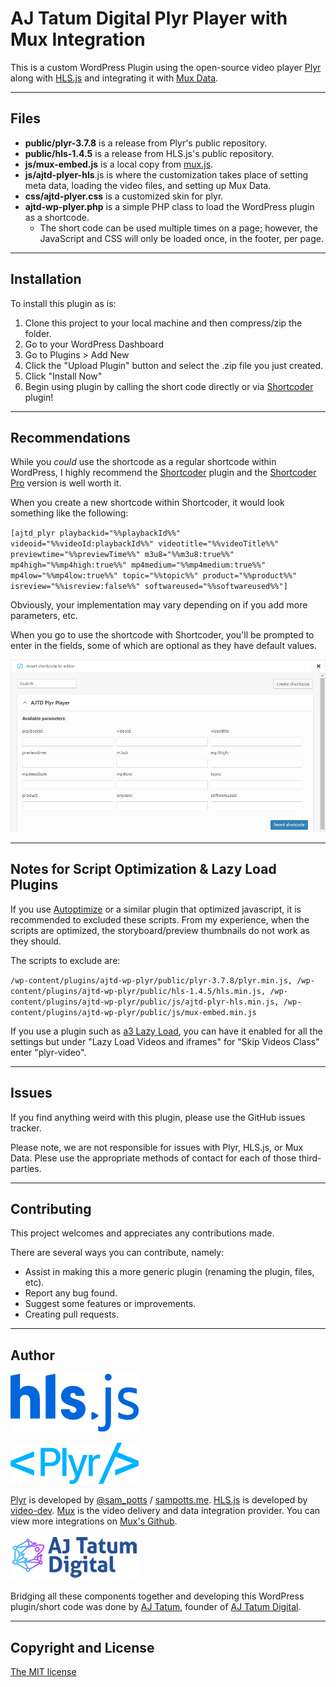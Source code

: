 # **AJ Tatum Digital Plyr Player with Mux Integration**

This is a custom WordPress Plugin using the open-source video player [Plyr](https://github.com/sampotts/plyr) along with [HLS.js](https://github.com/video-dev/hls.js) and integrating it with [Mux Data](https://docs.mux.com/guides/data).

---

## Files

* **public/plyr-3.7.8** is a release from Plyr's public repository.
* **public/hls-1.4.5** is a release from HLS.js's public repository.
* **js/mux-embed.js** is a local copy from [mux.js](https://src.litix.io/core/4/mux.js).
* **js/ajtd-plyer-hls**.js is where the customization takes place of setting meta data, loading the video files, and setting up Mux Data.
* **css/ajtd-plyer.css** is a customized skin for plyr.
* **ajtd-wp-plyer.php** is a simple PHP class to load the WordPress plugin as a shortcode.
  * The short code can be used multiple times on a page; however, the JavaScript and CSS will only be loaded once, in the footer, per page.

---

## Installation

To install this plugin as is:

1. Clone this project to your local machine and then compress/zip the folder.
2. Go to your WordPress Dashboard
3. Go to Plugins > Add New
4. Click the "Upload Plugin" button and select the .zip file you just created.
5. Click "Install Now"
6. Begin using plugin by calling the short code directly or via [Shortcoder](https://wordpress.org/plugins/shortcoder/) plugin!

---

## Recommendations

While you *could* use the shortcode as a regular shortcode within WordPress, I highly recommend the [Shortcoder](https://wordpress.org/plugins/shortcoder/) plugin and the [Shortcoder Pro](https://www.aakashweb.com/wordpress-plugins/shortcoder/) version is well worth it.

When you create a new shortcode within Shortcoder, it would look something like the following:

`[ajtd_plyr playbackid="%%playbackId%%" videoid="%%videoId:playbackId%%" videotitle="%%videoTitle%%" previewtime="%%previewTime%%" m3u8="%%m3u8:true%%" mp4high="%%mp4high:true%%" mp4medium="%%mp4medium:true%%" mp4low="%%mp4low:true%%" topic="%%topic%%" product="%%product%%" isreview="%%isreview:false%%" softwareused="%%softwareused%%"]`

Obviously, your implementation may vary depending on if you add more parameters, etc.

When you go to use the shortcode with Shortcoder, you'll be prompted to enter in the fields, some of which are optional as they have default values.

![Shortcoder Screenshot](https://raw.githubusercontent.com/AJTatumDigital/ajtd-wp-plyr/master/public/AddNewShortcodeScreenshot.png)

---

## Notes for Script Optimization & Lazy Load Plugins

If you use [Autoptimize](https://wordpress.org/plugins/autoptimize/) or a similar plugin that optimized javascript, it is recommended to excluded these scripts. From my experience, when the scripts are optimized, the storyboard/preview thumbnails do not work as they should.

The scripts to exclude are:

`/wp-content/plugins/ajtd-wp-plyr/public/plyr-3.7.8/plyr.min.js, /wp-content/plugins/ajtd-wp-plyr/public/hls-1.4.5/hls.min.js, /wp-content/plugins/ajtd-wp-plyr/public/js/ajtd-plyr-hls.min.js, /wp-content/plugins/ajtd-wp-plyr/public/js/mux-embed.min.js`

If you use a plugin such as [a3 Lazy Load](https://wordpress.org/plugins/a3-lazy-load/), you can have it enabled for all the settings but under "Lazy Load Videos and iframes" for "Skip Videos Class" enter "plyr-video".

---

## Issues

If you find anything weird with this plugin, please use the GitHub issues tracker.

Please note, we are not responsible for issues with Plyr, HLS.js, or Mux Data. Plese use the appropriate methods of contact for each of those third-parties.

---

## Contributing

This project welcomes and appreciates any contributions made.

There are several ways you can contribute, namely:

* Assist in making this a more generic plugin (renaming the plugin, files, etc).
* Report any bug found.
* Suggest some features or improvements.
* Creating pull requests.

---

## Author

![HLS.js](https://raw.githubusercontent.com/AJTatumDigital/ajtd-wp-plyr/master/public/logos/hls.png)

![Plyr](https://raw.githubusercontent.com/AJTatumDigital/ajtd-wp-plyr/master/public/logos/plyr.png)

[Plyr](https://github.com/sampotts/plyr) is developed by [@sam_potts](https://twitter.com/sam_potts) / [sampotts.me](http://sampotts.me). [HLS.js](https://github.com/video-dev/hls.js) is developed by [video-dev](http://video-dev.org/). [Mux](http://mux.com/) is the video delivery and data integration provider. You can view more integrations on [Mux's Github](https://github.com/muxinc/).

![AJ Tatum Digital](https://raw.githubusercontent.com/AJTatumDigital/ajtd-wp-plyr/master/public/logos/ajtatumdigital.png)

Bridging all these components together and developing this WordPress plugin/short code was done by [AJ Tatum](https://github.com/ajtatum/), founder of [AJ Tatum Digital](https://ajtatumdigital.com/?utm_source=github_organization&utm_medium=social&utm_campaign=sourcecode).

---

## Copyright and License

[The MIT license](LICENSE.md)
